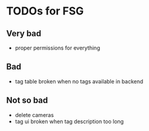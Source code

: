 # TODOs for FSG

## Very bad

- proper permissions for everything

## Bad

- tag table broken when no tags available in backend

## Not so bad

- delete cameras
- tag ui broken when tag description too long
